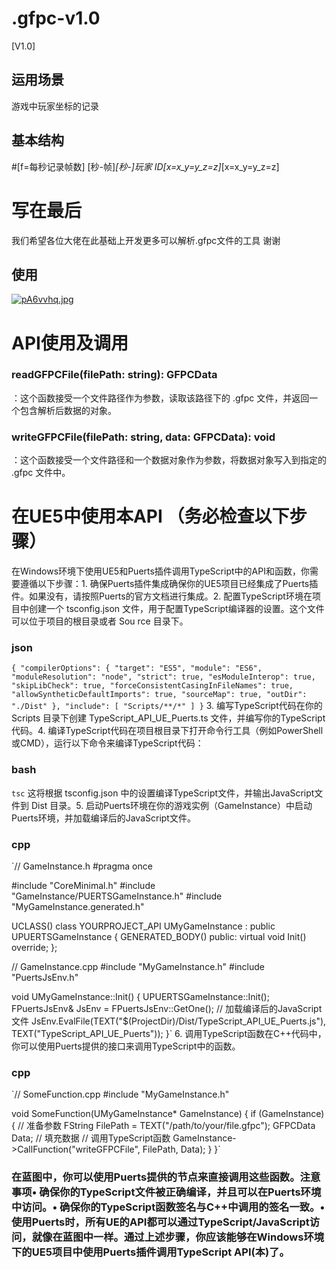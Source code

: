 # .gfpc-v1.0
[V1.0]
## 运用场景
游戏中玩家坐标的记录
## 基本结构
#[f=每秒记录帧数]
 [秒-帧]_[秒-]_玩家 ID_[x=x_y=y_z=z]_[x=x_y=y_z=z]

 # 写在最后
 我们希望各位大佬在此基础上开发更多可以解析.gfpc文件的工具 谢谢
## 使用
[![pA6vvhq.jpg](https://s21.ax1x.com/2024/11/11/pA6vvhq.jpg)](https://imgse.com/i/pA6vvhq)
# API使用及调用
### readGFPCFile(filePath: string): GFPCData  
：这个函数接受一个文件路径作为参数，读取该路径下的  .gfpc  文件，并返回一个包含解析后数据的对象。
### writeGFPCFile(filePath: string, data: GFPCData): void  
：这个函数接受一个文件路径和一个数据对象作为参数，将数据对象写入到指定的  .gfpc  文件中。
# 在UE5中使用本API （务必检查以下步骤）

在Windows环境下使用UE5和Puerts插件调用TypeScript中的API和函数，你需要遵循以下步骤：1. 确保Puerts插件集成确保你的UE5项目已经集成了Puerts插件。如果没有，请按照Puerts的官方文档进行集成。2. 配置TypeScript环境在项目中创建一个  tsconfig.json  文件，用于配置TypeScript编译器的设置。这个文件可以位于项目的根目录或者  Sou rce 目录下。
### json
`{
  "compilerOptions": {
    "target": "ES5",
    "module": "ES6",
    "moduleResolution": "node",
    "strict": true,
    "esModuleInterop": true,
    "skipLibCheck": true,
    "forceConsistentCasingInFileNames": true,
    "allowSyntheticDefaultImports": true,
    "sourceMap": true,
    "outDir": "./Dist"
  },
  "include": [
    "Scripts/**/*"
  ]
}`
3. 编写TypeScript代码在你的  Scripts  目录下创建  TypeScript_API_UE_Puerts.ts  文件，并编写你的TypeScript代码。4. 编译TypeScript代码在项目根目录下打开命令行工具（例如PowerShell或CMD），运行以下命令来编译TypeScript代码：
### bash
`tsc`
这将根据  tsconfig.json  中的设置编译TypeScript文件，并输出JavaScript文件到  Dist  目录。5. 启动Puerts环境在你的游戏实例（GameInstance）中启动Puerts环境，并加载编译后的JavaScript文件。
### cpp
`// GameInstance.h
#pragma once

#include "CoreMinimal.h"
#include "GameInstance/PUERTSGameInstance.h"
#include "MyGameInstance.generated.h"

UCLASS()
class YOURPROJECT_API UMyGameInstance : public UPUERTSGameInstance {
  GENERATED_BODY()
public:
  virtual void Init() override;
};

// GameInstance.cpp
#include "MyGameInstance.h"
#include "PuertsJsEnv.h"

void UMyGameInstance::Init() {
  UPUERTSGameInstance::Init();
  FPuertsJsEnv& JsEnv = FPuertsJsEnv::GetOne();
  // 加载编译后的JavaScript文件
  JsEnv.EvalFile(TEXT("$(ProjectDir)/Dist/TypeScript_API_UE_Puerts.js"), TEXT("TypeScript_API_UE_Puerts"));
}`
6. 调用TypeScript函数在C++代码中，你可以使用Puerts提供的接口来调用TypeScript中的函数。
### cpp
`// SomeFunction.cpp
#include "MyGameInstance.h"

void SomeFunction(UMyGameInstance* GameInstance) {
  if (GameInstance) {
    // 准备参数
    FString FilePath = TEXT("/path/to/your/file.gfpc");
    GFPCData Data; // 填充数据
    // 调用TypeScript函数
    GameInstance->CallFunction("writeGFPCFile", FilePath, Data);
  }
}`
### 在蓝图中，你可以使用Puerts提供的节点来直接调用这些函数。注意事项• 确保你的TypeScript文件被正确编译，并且可以在Puerts环境中访问。• 确保你的TypeScript函数签名与C++中调用的签名一致。• 使用Puerts时，所有UE的API都可以通过TypeScript/JavaScript访问，就像在蓝图中一样。通过上述步骤，你应该能够在Windows环境下的UE5项目中使用Puerts插件调用TypeScript API(本)了。
